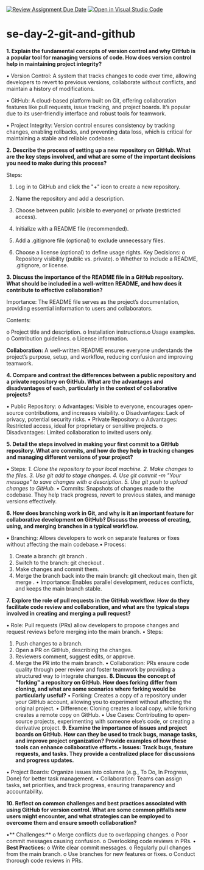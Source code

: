 [![Review Assignment Due Date](https://classroom.github.com/assets/deadline-readme-button-22041afd0340ce965d47ae6ef1cefeee28c7c493a6346c4f15d667ab976d596c.svg)](https://classroom.github.com/a/8wgCKhpZ)
[![Open in Visual Studio Code](https://classroom.github.com/assets/open-in-vscode-2e0aaae1b6195c2367325f4f02e2d04e9abb55f0b24a779b69b11b9e10269abc.svg)](https://classroom.github.com/online_ide?assignment_repo_id=18413745&assignment_repo_type=AssignmentRepo)
# se-day-2-git-and-github
**1. Explain the fundamental concepts of version control and why GitHub is a popular
tool for managing versions of code. How does version control help in maintaining
project integrity?**

• Version Control: A system that tracks changes to code over time, allowing
developers to revert to previous versions, collaborate without conflicts, and maintain a
history of modifications.

• GitHub: A cloud-based platform built on Git, offering collaboration features like pull
requests, issue tracking, and project boards. It’s popular due to its user-friendly
interface and robust tools for teamwork.

• Project Integrity: Version control ensures consistency by tracking changes, enabling
rollbacks, and preventing data loss, which is critical for maintaining a stable and
reliable codebase.

**2. Describe the process of setting up a new repository on GitHub. What are the key steps
involved, and what are some of the important decisions you need to make during this
process?**

Steps:
1. Log in to GitHub and click the "+" icon to create a new repository.
   
3. Name the repository and add a description.
   
5. Choose between public (visible to everyone) or private (restricted access).
6. Initialize with a README file (recommended).
7. Add a .gitignore file (optional) to exclude unnecessary files.
8. Choose a license (optional) to define usage rights.
Key Decisions:
o Repository visibility (public vs. private).
o Whether to include a README, .gitignore, or license.

**3. Discuss the importance of the README file in a GitHub repository. What should be
included in a well-written README, and how does it contribute to effective
collaboration?**

Importance: The README file serves as the project’s documentation, providing
essential information to users and collaborators.

Contents:

o Project title and description.
o Installation instructions.o Usage examples.
o Contribution guidelines.
o License information.

**Collaboration:** A well-written README ensures everyone understands the project’s
purpose, setup, and workflow, reducing confusion and improving teamwork.

**4. Compare and contrast the differences between a public repository and a private
repository on GitHub. What are the advantages and disadvantages of each, particularly
in the context of collaborative projects?**

• Public Repository:
o Advantages: Visible to everyone, encourages open-source contributions, and
increases visibility.
o Disadvantages: Lack of privacy, potential security risks.
• Private Repository:
o Advantages: Restricted access, ideal for proprietary or sensitive projects.
o Disadvantages: Limited collaboration to invited users only.

**5. Detail the steps involved in making your first commit to a GitHub repository. What
are commits, and how do they help in tracking changes and managing different versions
of your project?**

• Steps:
_1. Clone the repository to your local machine.
2. Make changes to the files.
3. Use git add <file> to stage changes.
4. Use git commit -m "Your message" to save changes with a description.
5. Use git push to upload changes to GitHub._
• Commits: Snapshots of changes made to the codebase. They help track progress,
revert to previous states, and manage versions effectively.

**6. How does branching work in Git, and why is it an important feature for collaborative
development on GitHub? Discuss the process of creating, using, and merging branches
in a typical workflow.**

• Branching: Allows developers to work on separate features or fixes without affecting
the main codebase.• Process:
1. Create a branch: git branch <branch-name>.
2. Switch to the branch: git checkout <branch-name>.
3. Make changes and commit them.
4. Merge the branch back into the main branch: git checkout main, then git
merge <branch-name>.
• Importance: Enables parallel development, reduces conflicts, and keeps the main
branch stable.

**7. Explore the role of pull requests in the GitHub workflow. How do they facilitate code
review and collaboration, and what are the typical steps involved in creating and
merging a pull request?**

• Role: Pull requests (PRs) allow developers to propose changes and request reviews
before merging into the main branch.
• Steps:
1. Push changes to a branch.
2. Open a PR on GitHub, describing the changes.
3. Reviewers comment, suggest edits, or approve.
4. Merge the PR into the main branch.
• Collaboration: PRs ensure code quality through peer review and foster teamwork by
providing a structured way to integrate changes.
**8. Discuss the concept of "forking" a repository on GitHub. How does forking differ
from cloning, and what are some scenarios where forking would be particularly useful?**
• Forking: Creates a copy of a repository under your GitHub account, allowing you to
experiment without affecting the original project.
• Difference: Cloning creates a local copy, while forking creates a remote copy on
GitHub.
• Use Cases: Contributing to open-source projects, experimenting with someone else’s
code, or creating a derivative project.
**9. Examine the importance of issues and project boards on GitHub. How can they be
used to track bugs, manage tasks, and improve project organization? Provide examples
of how these tools can enhance collaborative efforts.• Issues: Track bugs, feature requests, and tasks. They provide a centralized place for
discussions and progress updates.**

• Project Boards: Organize issues into columns (e.g., To Do, In Progress, Done) for
better task management.
• Collaboration: Teams can assign tasks, set priorities, and track progress, ensuring
transparency and accountability.

**10. Reflect on common challenges and best practices associated with using GitHub for
version control. What are some common pitfalls new users might encounter, and what
strategies can be employed to overcome them and ensure smooth collaboration?**

•** Challenges:**
o Merge conflicts due to overlapping changes.
o Poor commit messages causing confusion.
o Overlooking code reviews in PRs.
**• Best Practices:**
o Write clear commit messages.
o Regularly pull changes from the main branch.
o Use branches for new features or fixes.
o Conduct thorough code reviews in PRs.
